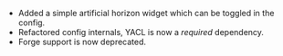 - Added a simple artificial horizon widget which can be toggled in the config.
- Refactored config internals, YACL is now a *required* dependency.
- Forge support is now deprecated.
